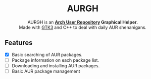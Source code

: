 <div align=center>

# AURGH

AURGH is an **[Arch User Repository](https://aur.archlinux.org/) Graphical Helper**.
<br>
Made with [GTK3](https://www.gtk.org/) and C++ to deal with daily AUR shenanigans.
<br>

<div align=left>

## Features

- [x] Basic searching of AUR packages.
- [ ] Package information on each package list.
- [ ] Downloading and installing AUR packages.
- [ ] Basic AUR package management
